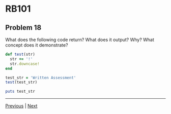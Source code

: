 # RB101
## Problem 18

What does the following code return? What does it output? Why? What concept does it demonstrate?

```ruby
def test(str)
  str += '!'
  str.downcase!
end

test_str = 'Written Assessment'
test(test_str)

puts test_str
```

---

[Previous](17.md) | [Next](19.md)

